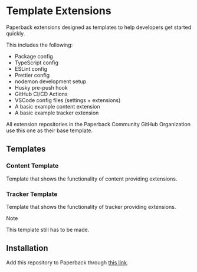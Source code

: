 # Template Extensions

Paperback extensions designed as templates to help developers get started quickly.

This includes the following:

- Package config
- TypeScript config
- ESLint config
- Prettier config
- nodemon development setup
- Husky pre-push hook
- GitHub CI/CD Actions
- VSCode config files (settings + extensions)
- A basic example content extension
- A basic example tracker extension

All extension repositories in the Paperback Community GitHub Organization use this one as their base template.

## Templates

### Content Template

Template that shows the functionality of content providing extensions.

### Tracker Template

Template that shows the functionality of tracker providing extensions.

> [!NOTE]  
> This template still has to be made.

## Installation

Add this repository to Paperback through [this link](https://paperback-community.github.io/extension-templates).
